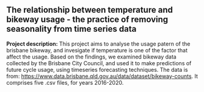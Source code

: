 ## The relationship between temperature and bikeway usage - the practice of removing seasonality from time series data

**Project description:** This project aims to analyse the usage patern of the brisbane bikeway, and invesigate if temperature is one of the factor that affect the usage. Based on the findings, we examined bikeway data collected by the Brisbane City Council, and used it to make predictions of future cycle usage, using timeseries forecasting techniques. The data is from: https://www.data.brisbane.qld.gov.au/data/dataset/bikeway-counts. It comprises five .csv files, for years 2016-2020.

